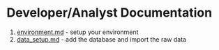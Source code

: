 # Developer/Analyst Documentation

 1. [environment.md](/environment.md) - setup your environment
 2. [data_setup.md](/data_setup.md) - add the database and import the raw data
